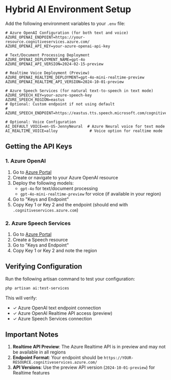 # Hybrid AI Environment Setup

Add the following environment variables to your `.env` file:

```env
# Azure OpenAI Configuration (for both text and voice)
AZURE_OPENAI_ENDPOINT=https://your-resource.cognitiveservices.azure.com/
AZURE_OPENAI_API_KEY=your-azure-openai-api-key

# Text/Document Processing Deployment
AZURE_OPENAI_DEPLOYMENT_NAME=gpt-4o
AZURE_OPENAI_API_VERSION=2024-02-15-preview

# Realtime Voice Deployment (Preview)
AZURE_OPENAI_REALTIME_DEPLOYMENT=gpt-4o-mini-realtime-preview
AZURE_OPENAI_REALTIME_API_VERSION=2024-10-01-preview

# Azure Speech Services (for natural text-to-speech in text mode)
AZURE_SPEECH_KEY=your-azure-speech-key
AZURE_SPEECH_REGION=eastus
# Optional: Custom endpoint if not using default
# AZURE_SPEECH_ENDPOINT=https://eastus.tts.speech.microsoft.com/cognitiveservices/v1

# Optional: Voice Configuration
AI_DEFAULT_VOICE=en-US-JennyNeural  # Azure Neural voice for text mode
AI_REALTIME_VOICE=alloy              # Voice option for realtime mode
```

## Getting the API Keys

### 1. Azure OpenAI
1. Go to [Azure Portal](https://portal.azure.com)
2. Create or navigate to your Azure OpenAI resource
3. Deploy the following models:
   - `gpt-4o` for text/document processing
   - `gpt-4o-mini-realtime-preview` for voice (if available in your region)
4. Go to "Keys and Endpoint"
5. Copy Key 1 or Key 2 and the endpoint (should end with `.cognitiveservices.azure.com`)

### 2. Azure Speech Services
1. Go to [Azure Portal](https://portal.azure.com)
2. Create a Speech resource
3. Go to "Keys and Endpoint"
4. Copy Key 1 or Key 2 and note the region

## Verifying Configuration

Run the following artisan command to test your configuration:

```bash
php artisan ai:test-services
```

This will verify:
- ✓ Azure OpenAI text endpoint connection
- ✓ Azure OpenAI Realtime API access (preview)
- ✓ Azure Speech Services connection

## Important Notes

1. **Realtime API Preview**: The Azure Realtime API is in preview and may not be available in all regions
2. **Endpoint Format**: Your endpoint should be `https://YOUR-RESOURCE.cognitiveservices.azure.com/`
3. **API Versions**: Use the preview API version (`2024-10-01-preview`) for Realtime features 
